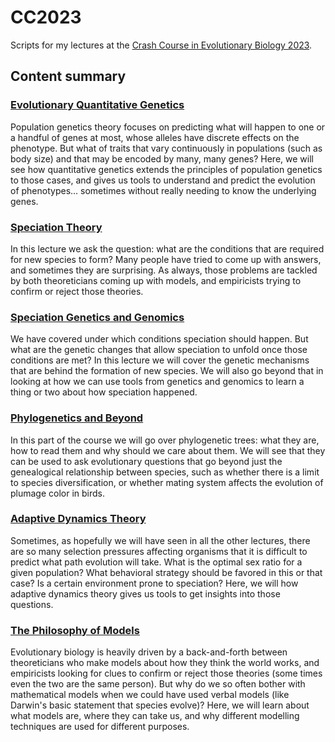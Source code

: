 # CC2023

Scripts for my lectures at the [Crash Course in Evolutionary Biology 2023](https://evobiocrashcourse.github.io/).

## Content summary

### [Evolutionary Quantitative Genetics](01_evolutionary_quantitative_genetics.md)

Population genetics theory focuses on predicting what will happen to one or a handful of genes at most, whose alleles have discrete effects on the phenotype. But what of traits that vary continuously in populations (such as body size) and that may be encoded by many, many genes? Here, we will see how quantitative genetics extends the principles of population genetics to those cases, and gives us tools to understand and predict the evolution of phenotypes... sometimes without really needing to know the underlying genes.

### [Speciation Theory](02_speciation_theory.md)

In this lecture we ask the question: what are the conditions that are required for new species to form? Many people have tried to come up with answers, and sometimes they are surprising. As always, those problems are tackled by both theoreticians coming up with models, and empiricists trying to confirm or reject those theories.

### [Speciation Genetics and Genomics](03_speciation_genetics_and_genomics.md)

We have covered under which conditions speciation should happen. But what are the genetic changes that allow speciation to unfold once those conditions are met? In this lecture we will cover the genetic mechanisms that are behind the formation of new species. We will also go beyond that in looking at how we can use tools from genetics and genomics to learn a thing or two about how speciation happened.

### [Phylogenetics and Beyond](04_phylogenetics_and_beyond.md)

In this part of the course we will go over phylogenetic trees: what they are, how to read them and why should we care about them. We will see that they can be used to ask evolutionary questions that go beyond just the genealogical relationship between species, such as whether there is a limit to species diversification, or whether mating system affects the evolution of plumage color in birds.

### [Adaptive Dynamics Theory](05_adaptive_dynamics_theory.md)

Sometimes, as hopefully we will have seen in all the other lectures, there are so many selection pressures affecting organisms that it is difficult to predict what path evolution will take. What is the optimal sex ratio for a given population? What behavioral strategy should be favored in this or that case? Is a certain environment prone to speciation? Here, we will how adaptive dynamics theory gives us tools to get insights into those questions.

### [The Philosophy of Models](06_the_philosophy_of_models.md)

Evolutionary biology is heavily driven by a back-and-forth between theoreticians who make models about how they think the world works, and empiricists looking for clues to confirm or reject those theories (some times even the two are the same person). But why do we so often bother with mathematical models when we could have used verbal models (like Darwin's basic statement that species evolve)? Here, we will learn about what models are, where they can take us, and why different modelling techniques are used for different purposes. 
